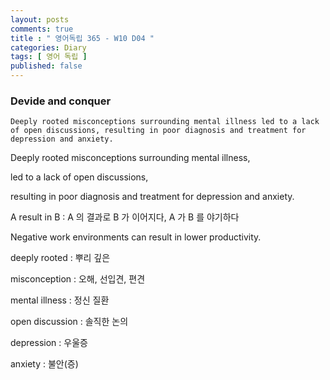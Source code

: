 ```yaml
---
layout: posts
comments: true
title : " 영어독립 365 - W10 D04 "
categories: Diary
tags: [ 영어 독립 ]
published: false
---
```


### Devide and conquer

```
Deeply rooted misconceptions surrounding mental illness led to a lack of open discussions, resulting in poor diagnosis and treatment for depression and anxiety.
```

Deeply rooted misconceptions surrounding mental illness,

led to a lack of open discussions,

resulting in poor diagnosis and treatment for depression and anxiety.


A result in B
 : A 의 결과로 B 가 이어지다, A 가 B 를 야기하다

Negative work environments can result in lower productivity.

deeply rooted
 : 뿌리 깊은

misconception
 : 오해, 선입견, 편견

mental illness
 : 정신 질환

open discussion
 : 솔직한 논의

depression
 : 우울증

anxiety
 : 불안(증)



